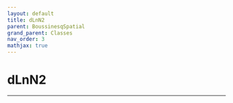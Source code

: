 ```yaml
---
layout: default
title: dLnN2
parent: BoussinesqSpatial
grand_parent: Classes
nav_order: 3
mathjax: true
---
```


#  dLnN2




---

